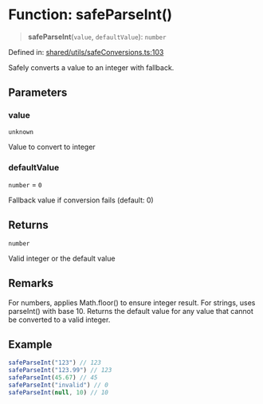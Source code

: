 # Function: safeParseInt()

> **safeParseInt**(`value`, `defaultValue`): `number`

Defined in: [shared/utils/safeConversions.ts:103](https://github.com/Nick2bad4u/Uptime-Watcher/blob/8a1973382d5fe14c52996ecda381894eb7ecd4a6/shared/utils/safeConversions.ts#L103)

Safely converts a value to an integer with fallback.

## Parameters

### value

`unknown`

Value to convert to integer

### defaultValue

`number` = `0`

Fallback value if conversion fails (default: 0)

## Returns

`number`

Valid integer or the default value

## Remarks

For numbers, applies Math.floor() to ensure integer result. For strings,
uses parseInt() with base 10. Returns the default value for any value
that cannot be converted to a valid integer.

## Example

```typescript
safeParseInt("123") // 123
safeParseInt("123.99") // 123
safeParseInt(45.67) // 45
safeParseInt("invalid") // 0
safeParseInt(null, 10) // 10
```
